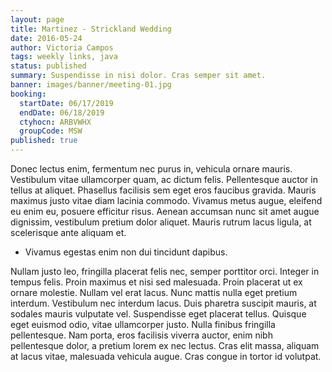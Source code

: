 ```yaml
---
layout: page
title: Martinez - Strickland Wedding
date: 2016-05-24
author: Victoria Campos
tags: weekly links, java
status: published
summary: Suspendisse in nisi dolor. Cras semper sit amet.
banner: images/banner/meeting-01.jpg
booking:
  startDate: 06/17/2019
  endDate: 06/18/2019
  ctyhocn: ARBVWHX
  groupCode: MSW
published: true
---
```

Donec lectus enim, fermentum nec purus in, vehicula ornare mauris. Vestibulum vitae ullamcorper quam, ac dictum felis. Pellentesque auctor in tellus at aliquet. Phasellus facilisis sem eget eros faucibus gravida. Mauris maximus justo vitae diam lacinia commodo. Vivamus metus augue, eleifend eu enim eu, posuere efficitur risus. Aenean accumsan nunc sit amet augue dignissim, vestibulum pretium dolor aliquet. Mauris rutrum lacus ligula, at scelerisque ante aliquam et.

* Vivamus egestas enim non dui tincidunt dapibus.

Nullam justo leo, fringilla placerat felis nec, semper porttitor orci. Integer in tempus felis. Proin maximus et nisi sed malesuada. Proin placerat ut ex ornare molestie. Nullam vel erat lacus. Nunc mattis nulla eget pretium interdum. Vestibulum nec interdum lacus. Duis pharetra suscipit mauris, at sodales mauris vulputate vel. Suspendisse eget placerat tellus. Quisque eget euismod odio, vitae ullamcorper justo. Nulla finibus fringilla pellentesque. Nam porta, eros facilisis viverra auctor, enim nibh pellentesque dolor, a pretium lorem ex nec lectus. Cras elit massa, aliquam at lacus vitae, malesuada vehicula augue. Cras congue in tortor id volutpat.
